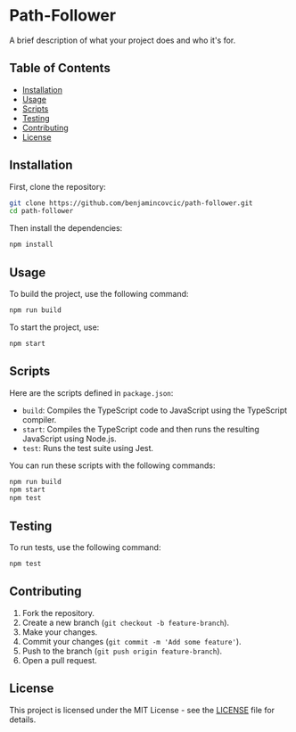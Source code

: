 
# Path-Follower

A brief description of what your project does and who it's for.

## Table of Contents

- [Installation](#installation)
- [Usage](#usage)
- [Scripts](#scripts)
- [Testing](#testing)
- [Contributing](#contributing)
- [License](#license)

## Installation

First, clone the repository:

```sh
git clone https://github.com/benjamincovcic/path-follower.git
cd path-follower
```

Then install the dependencies:

```sh
npm install
```

## Usage

To build the project, use the following command:

```sh
npm run build
```

To start the project, use:

```sh
npm start
```

## Scripts

Here are the scripts defined in `package.json`:

- `build`: Compiles the TypeScript code to JavaScript using the TypeScript compiler.
- `start`: Compiles the TypeScript code and then runs the resulting JavaScript using Node.js.
- `test`: Runs the test suite using Jest.

You can run these scripts with the following commands:

```sh
npm run build
npm start
npm test
```

## Testing

To run tests, use the following command:

```sh
npm test
```

## Contributing

1. Fork the repository.
2. Create a new branch (`git checkout -b feature-branch`).
3. Make your changes.
4. Commit your changes (`git commit -m 'Add some feature'`).
5. Push to the branch (`git push origin feature-branch`).
6. Open a pull request.

## License

This project is licensed under the MIT License - see the [LICENSE](LICENSE) file for details.
